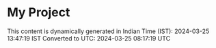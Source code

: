 # My Project

This content is dynamically generated in Indian Time (IST): 2024-03-25 13:47:19 IST
Converted to UTC: 2024-03-25 08:17:19 UTC
